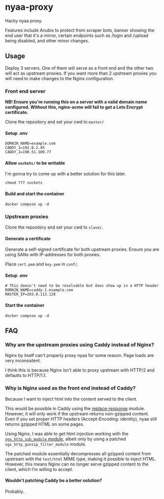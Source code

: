 # nyaa-proxy

Hacky nyaa proxy.

Features include Anubis to protect from scraper bots, banner showing the end user that it's a mirror, certain endpoints such as /login and /upload being disabled, and other minor changes.

## Usage

Deploy 3 servers. One of them will serve as a front end and the other two will act as upstream proxies. If you want more than 2 upstream proxies you will need to make changes to the Nginx configuration.

### Front end server

**NB! Ensure you're running this on a server with a valid domain name configured. Without this, nginx-acme will fail to get a Lets Encrypt certificate.**

Clone the repository and set your cwd to `master/`

#### Setup .env

```shell
DOMAIN_NAME=example.com
CADDY_1=192.0.2.45
CADDY_2=198.51.100.77
```

#### Allow `sockets/` to be writable

I'm gonna try to come up with a better solution for this later.

```shell
chmod 777 sockets
```

#### Build and start the container

```shell
docker compose up -d
```

### Upstream proxies

Clone the repository and set your cwd to `slave/`.

#### Generate a certificate

Generate a self-signed certificate for both upstream proxies. Ensure you are using SANs with IP-addresses for both proxies.

Place `cert.pem` and `key.pem` in `conf/`.

#### Setup .env

```
# This doesn't need to be resolvable but does show up in a HTTP header
DOMAIN_NAME=caddy-1.example.com
MASTER_IP=203.0.113.128
```

#### Start the container

```shell
docker compose up -d
```

## FAQ

### Why are the upstream proxies using Caddy instead of Nginx?

Nginx by itself can't properly proxy nyaa for some reason. Page loads are very inconsistent.

I think this is because Nginx isn't able to proxy upstream with HTTP/2 and defaults to HTTP/1.1.

### Why is Nginx used as the front end instead of Caddy?

Because I want to inject html into the content served to the client.

This would be possible in Caddy using the [replace-response](https://github.com/caddyserver/replace-response) module. However, it will only work if the upstream returns non-gzipped content. Even if you set proper HTTP headers (Accept-Encoding: identity), nyaa still returns gzipped HTML on some pages.

Using Nginx, I was able to get html injection working with the [`ngx_http_sub_module` module](https://nginx.org/en/docs/http/ngx_http_sub_module.html), albeit only by using a patched `ngx_http_gunzip_filter_module` module.

The patched module essentially decompresses all gzipped content from upstream with the `text/html` MIME type, making it possible to inject HTML. However, this means Nginx can no longer serve gzipped content to the client, which I’m willing to accept.

#### Wouldn't patching Caddy be a better solution?

Probably.
